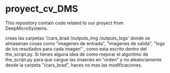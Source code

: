 # proyect_cv_DMS
This repository contain code related to our proyect from DeepMicroSystems.

creas las carpetas '/cars_brad  /outputs_img /outputs_logs' donde se almasenan cosas como "imagenes de entrada", "imagenes de salida", "logs de los resutlados para cada imagen" , como esta escrito dentro del  the_script.py. Si tienes alguna idea de como mejorar el algoritmo de the_script.py para que cargue las imaenes en "orden" y no aleatoriamente desde la carpeta "/cars_brad", haces no mas las modificaciones.
